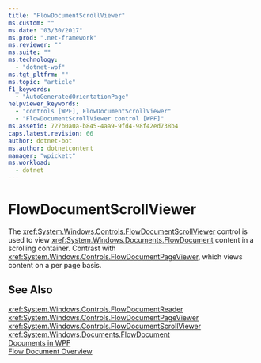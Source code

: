 ```yaml
---
title: "FlowDocumentScrollViewer"
ms.custom: ""
ms.date: "03/30/2017"
ms.prod: ".net-framework"
ms.reviewer: ""
ms.suite: ""
ms.technology: 
  - "dotnet-wpf"
ms.tgt_pltfrm: ""
ms.topic: "article"
f1_keywords: 
  - "AutoGeneratedOrientationPage"
helpviewer_keywords: 
  - "controls [WPF], FlowDocumentScrollViewer"
  - "FlowDocumentScrollViewer control [WPF]"
ms.assetid: 727b0a0a-b845-4aa9-9fd4-98f42ed738b4
caps.latest.revision: 66
author: dotnet-bot
ms.author: dotnetcontent
manager: "wpickett"
ms.workload: 
  - dotnet
---
```

# FlowDocumentScrollViewer
The <xref:System.Windows.Controls.FlowDocumentScrollViewer> control is used to view <xref:System.Windows.Documents.FlowDocument> content in a scrolling container. Contrast with <xref:System.Windows.Controls.FlowDocumentPageViewer>, which views content on a per page basis.  
  
## See Also  
 <xref:System.Windows.Controls.FlowDocumentReader>  
 <xref:System.Windows.Controls.FlowDocumentPageViewer>  
 <xref:System.Windows.Controls.FlowDocumentScrollViewer>  
 <xref:System.Windows.Documents.FlowDocument>  
 [Documents in WPF](../../../../docs/framework/wpf/advanced/documents-in-wpf.md)  
 [Flow Document Overview](../../../../docs/framework/wpf/advanced/flow-document-overview.md)
